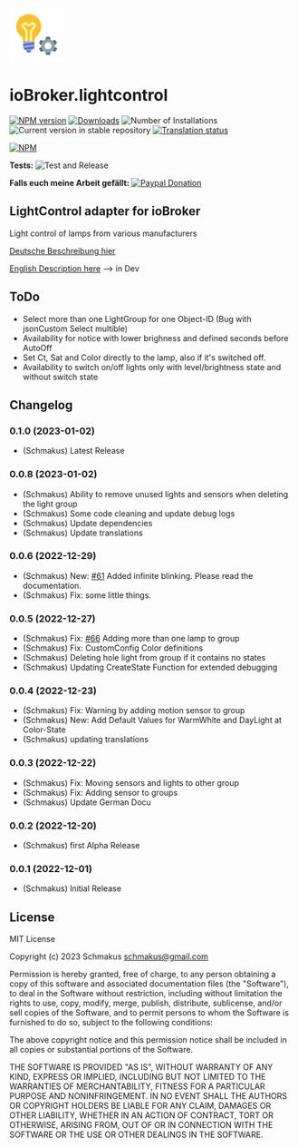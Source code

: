 ![Logo](admin/lightcontrol.png)

# ioBroker.lightcontrol

[![NPM version](https://img.shields.io/npm/v/iobroker.lightcontrol.svg)](https://www.npmjs.com/package/iobroker.lightcontrol)
[![Downloads](https://img.shields.io/npm/dm/iobroker.lightcontrol.svg)](https://www.npmjs.com/package/iobroker.lightcontrol)
![Number of Installations](https://iobroker.live/badges/lightcontrol-installed.svg)
![Current version in stable repository](https://iobroker.live/badges/lightcontrol-stable.svg)
[![Translation status](https://weblate.iobroker.net/widgets/adapters/-/lightcontrol/svg-badge.svg)](https://weblate.iobroker.net/engage/adapters/?utm_source=widget)

[![NPM](https://nodei.co/npm/iobroker.lightcontrol.png?downloads=true)](https://nodei.co/npm/iobroker.lightcontrol/)

**Tests:** ![Test and Release](https://github.com/Schmakus/ioBroker.lightcontrol/workflows/Test%20and%20Release/badge.svg)

**Falls euch meine Arbeit gefällt:** [![Paypal Donation](https://img.shields.io/badge/paypal-donate%20%7C%20spenden-blue.svg)](https://www.paypal.com/cgi-bin/webscr?cmd=_s-xclick&hosted_button_id=PK89K4V2RBU78&source=url)

## LightControl adapter for ioBroker

Light control of lamps from various manufacturers

[Deutsche Beschreibung hier](docs/de/lightcontrol.md)

[English Description here](docs/en/lightcontrol.md) --> in Dev

## ToDo

-   Select more than one LightGroup for one Object-ID (Bug with jsonCustom Select multible)
-   Availability for notice with lower brighness and defined seconds before AutoOff
-   Set Ct, Sat and Color directly to the lamp, also if it's switched off.
-   Availability to switch on/off lights only with level/brightness state and without switch state

## Changelog

<!--
	Placeholder for the next version (at the beginning of the line):
	### **WORK IN PROGRESS**

	-   (Schmakus) Add: Set Ct, Sat and Color directly to the lamp, also if it's switched off.
-->
### 0.1.0 (2023-01-02)

-   (Schmakus) Latest Release

### 0.0.8 (2023-01-02)

-   (Schmakus) Ability to remove unused lights and sensors when deleting the light group
-   (Schmakus) Some code cleaning and update debug logs
-   (Schmakus) Update dependencies
-   (Schmakus) Update translations

### 0.0.6 (2022-12-29)

-   (Schmakus) New: [#61](https://github.com/Schmakus/ioBroker.lightcontrol/issues/61) Added infinite blinking. Please read the documentation.
-   (Schmakus) Fix: some little things.

### 0.0.5 (2022-12-27)

-   (Schmakus) Fix: [#66](https://github.com/Schmakus/ioBroker.lightcontrol/issues/66) Adding more than one lamp to group
-   (Schmakus) Fix: CustomConfig Color definitions
-   (Schmakus) Deleting hole light from group if it contains no states
-   (Schmakus) Updating CreateState Function for extended debugging

### 0.0.4 (2022-12-23)

-   (Schmakus) Fix: Warning by adding motion sensor to group
-   (Schmakus) New: Add Default Values for WarmWhite and DayLight at Color-State
-   (Schmakus) updating translations

### 0.0.3 (2022-12-22)

-   (Schmakus) Fix: Moving sensors and lights to other group
-   (Schmakus) Fix: Adding sensor to groups
-   (Schmakus) Update German Docu

### 0.0.2 (2022-12-20)

-   (Schmakus) first Alpha Release

### 0.0.1 (2022-12-01)

-   (Schmakus) Initial Release

## License

MIT License

Copyright (c) 2023 Schmakus <schmakus@gmail.com>

Permission is hereby granted, free of charge, to any person obtaining a copy
of this software and associated documentation files (the "Software"), to deal
in the Software without restriction, including without limitation the rights
to use, copy, modify, merge, publish, distribute, sublicense, and/or sell
copies of the Software, and to permit persons to whom the Software is
furnished to do so, subject to the following conditions:

The above copyright notice and this permission notice shall be included in all
copies or substantial portions of the Software.

THE SOFTWARE IS PROVIDED "AS IS", WITHOUT WARRANTY OF ANY KIND, EXPRESS OR
IMPLIED, INCLUDING BUT NOT LIMITED TO THE WARRANTIES OF MERCHANTABILITY,
FITNESS FOR A PARTICULAR PURPOSE AND NONINFRINGEMENT. IN NO EVENT SHALL THE
AUTHORS OR COPYRIGHT HOLDERS BE LIABLE FOR ANY CLAIM, DAMAGES OR OTHER
LIABILITY, WHETHER IN AN ACTION OF CONTRACT, TORT OR OTHERWISE, ARISING FROM,
OUT OF OR IN CONNECTION WITH THE SOFTWARE OR THE USE OR OTHER DEALINGS IN THE
SOFTWARE.
